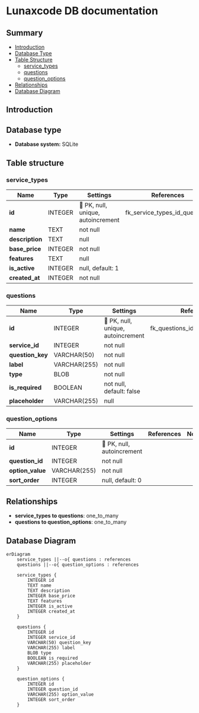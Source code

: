 # Lunaxcode DB documentation
## Summary

- [Introduction](#introduction)
- [Database Type](#database-type)
- [Table Structure](#table-structure)
	- [service_types](#service_types)
	- [questions](#questions)
	- [question_options](#question_options)
- [Relationships](#relationships)
- [Database Diagram](#database-diagram)

## Introduction

## Database type

- **Database system:** SQLite
## Table structure

### service_types

| Name        | Type          | Settings                      | References                    | Note                           |
|-------------|---------------|-------------------------------|-------------------------------|--------------------------------|
| **id** | INTEGER | 🔑 PK, null, unique, autoincrement | fk_service_types_id_questions | |
| **name** | TEXT | not null |  | |
| **description** | TEXT | null |  | |
| **base_price** | INTEGER | not null |  | |
| **features** | TEXT | null |  | |
| **is_active** | INTEGER | null, default: 1 |  | |
| **created_at** | INTEGER | not null |  | | 


### questions

| Name        | Type          | Settings                      | References                    | Note                           |
|-------------|---------------|-------------------------------|-------------------------------|--------------------------------|
| **id** | INTEGER | 🔑 PK, null, unique, autoincrement | fk_questions_id_question_options | |
| **service_id** | INTEGER | not null |  | |
| **question_key** | VARCHAR(50) | not null |  | |
| **label** | VARCHAR(255) | not null |  | |
| **type** | BLOB | not null |  | |
| **is_required** | BOOLEAN | not null, default: false |  | |
| **placeholder** | VARCHAR(255) | null |  | | 


### question_options

| Name        | Type          | Settings                      | References                    | Note                           |
|-------------|---------------|-------------------------------|-------------------------------|--------------------------------|
| **id** | INTEGER | 🔑 PK, null, autoincrement |  | |
| **question_id** | INTEGER | not null |  | |
| **option_value** | VARCHAR(255) | not null |  | |
| **sort_order** | INTEGER | null, default: 0 |  | | 


## Relationships

- **service_types to questions**: one_to_many
- **questions to question_options**: one_to_many

## Database Diagram

```mermaid
erDiagram
	service_types ||--o{ questions : references
	questions ||--o{ question_options : references

	service_types {
		INTEGER id
		TEXT name
		TEXT description
		INTEGER base_price
		TEXT features
		INTEGER is_active
		INTEGER created_at
	}

	questions {
		INTEGER id
		INTEGER service_id
		VARCHAR(50) question_key
		VARCHAR(255) label
		BLOB type
		BOOLEAN is_required
		VARCHAR(255) placeholder
	}

	question_options {
		INTEGER id
		INTEGER question_id
		VARCHAR(255) option_value
		INTEGER sort_order
	}
```